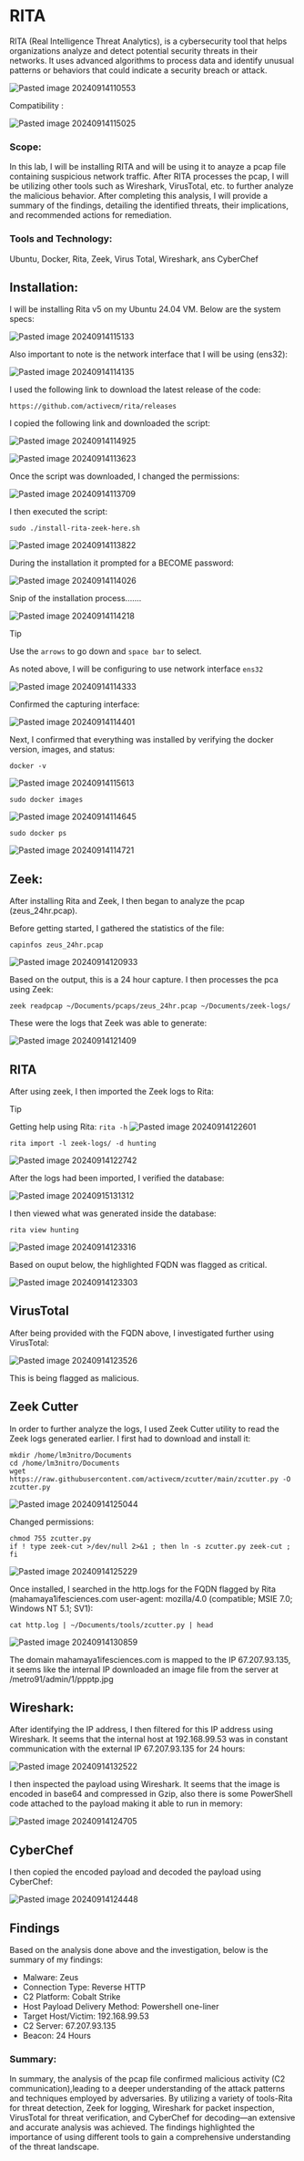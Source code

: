 # RITA

RITA (Real Intelligence Threat Analytics), is a cybersecurity tool that helps organizations analyze and detect potential security threats in their networks. It uses advanced algorithms to process data and identify unusual patterns or behaviors that could indicate a security breach or attack. 

![Pasted image 20240914110553](https://github.com/user-attachments/assets/3c450f17-2b6d-4519-8afa-533061e903b0)

Compatibility :

![Pasted image 20240914115025](https://github.com/user-attachments/assets/9e35e0f0-2fbf-43a9-b159-50c8388426d9)

### Scope:

In this lab, I will be installing RITA and will be using it to anayze a pcap file containing suspicious network traffic. After RITA processes the pcap, I will be utilizing other tools such as Wireshark, VirusTotal, etc. to further analyze the malicious behavior. After completing this analysis, I will provide a summary of the findings, detailing the identified threats, their implications, and recommended actions for remediation. 

### Tools and Technology:
Ubuntu, Docker, Rita, Zeek, Virus Total, Wireshark, ans CyberChef

## Installation:

I will be installing Rita v5 on my Ubuntu 24.04 VM. Below are the system specs:

![Pasted image 20240914115133](https://github.com/user-attachments/assets/30d1503c-2faf-4be9-99ce-f7fcf7eedb7b)

Also important to note is the network interface that I will be using (ens32):

![Pasted image 20240914114135](https://github.com/user-attachments/assets/73392058-6e0d-4832-9ef7-985e867f5eb3)

I used the following link to download the latest release of the code:

```
https://github.com/activecm/rita/releases
```

I copied the following link and downloaded the script:

![Pasted image 20240914114925](https://github.com/user-attachments/assets/f6e1751d-6739-40eb-a5b6-5d47ecee8ebc)

![Pasted image 20240914113623](https://github.com/user-attachments/assets/bd8e362f-8ecd-4c3e-a4d8-9b80f629de72)

Once the script was downloaded, I changed the permissions:

![Pasted image 20240914113709](https://github.com/user-attachments/assets/a63794a4-9d8d-4a06-9f6d-a3d270fc16be)

I then executed the script:

```
sudo ./install-rita-zeek-here.sh
```

![Pasted image 20240914113822](https://github.com/user-attachments/assets/df1bac69-01c6-422e-bd3f-2d2d8248f5f8)

During the installation it prompted for a BECOME password:

![Pasted image 20240914114026](https://github.com/user-attachments/assets/9742dadc-cf6e-4282-903d-38093e431bcb)

Snip of the installation process.......

![Pasted image 20240914114218](https://github.com/user-attachments/assets/4e78a8e7-bac3-4340-9bc5-56ce582cdc3c)

> [!TIP]
> Use the `arrows` to go down and `space bar` to select.

As noted above, I will be configuring to use network interface `ens32`

![Pasted image 20240914114333](https://github.com/user-attachments/assets/b3dca26c-097c-42af-95c1-7822571fcafe)

Confirmed the capturing interface:

![Pasted image 20240914114401](https://github.com/user-attachments/assets/423d3989-cb69-4d84-a4fb-091bd47a2bf2)

Next, I confirmed that everything was installed by verifying the docker version, images, and status:

```
docker -v
```

![Pasted image 20240914115613](https://github.com/user-attachments/assets/a29538e0-bae7-4f3c-99bf-0c178f8f44ad)

```
sudo docker images
```

![Pasted image 20240914114645](https://github.com/user-attachments/assets/378f0b68-d7d1-4d9f-9c45-79f03a4db4b4)

```
sudo docker ps
```

![Pasted image 20240914114721](https://github.com/user-attachments/assets/6189d652-7b36-4174-84af-09bf20b21b7a)

## Zeek:

After installing Rita and Zeek, I then began to analyze the pcap (zeus_24hr.pcap). 

Before getting started, I gathered the statistics of the file:

```
capinfos zeus_24hr.pcap
```

![Pasted image 20240914120933](https://github.com/user-attachments/assets/cbdc4242-aff2-442c-afd2-9bf422476cad)

Based on the output, this is a 24 hour capture. I then processes the pca using Zeek:

```
zeek readpcap ~/Documents/pcaps/zeus_24hr.pcap ~/Documents/zeek-logs/
```

These were the logs that Zeek was able to generate:

![Pasted image 20240914121409](https://github.com/user-attachments/assets/b02f1acf-e6d7-4dfe-a598-6a117a869116)

## RITA

After using zeek, I then imported the Zeek logs to Rita:

> [!TIP]
> Getting help using Rita:
> `rita -h`
> ![Pasted image 20240914122601](https://github.com/user-attachments/assets/c47e757b-0ab2-4b40-bcb3-35e32db9c8be)

```
rita import -l zeek-logs/ -d hunting
```

![Pasted image 20240914122742](https://github.com/user-attachments/assets/079d86f2-2256-45a6-a93d-23afb48ac70e)

After the logs had been imported, I verified the database:

![Pasted image 20240915131312](https://github.com/user-attachments/assets/2dda5a68-6d9e-4743-b794-2f139e195ad9)

I then viewed what was generated inside the database:

```
rita view hunting
```

![Pasted image 20240914123316](https://github.com/user-attachments/assets/99aca490-17a9-45ab-b5a1-83335002d6f6)

Based on ouput below, the highlighted FQDN was flagged as critical. 

![Pasted image 20240914123303](https://github.com/user-attachments/assets/7d09fd46-c433-452a-8065-2cde4b8f5202)

## VirusTotal

After being provided with the FQDN above, I investigated further using VirusTotal:

![Pasted image 20240914123526](https://github.com/user-attachments/assets/0ff56d64-f804-4949-a363-0d19b4d55e6f)

This is being flagged as malicious. 

## Zeek Cutter

In order to further analyze the logs, I used Zeek Cutter utility to read the Zeek logs generated earlier. I first had to download and install it:

```
mkdir /home/lm3nitro/Documents
cd /home/lm3nitro/Documents
wget https://raw.githubusercontent.com/activecm/zcutter/main/zcutter.py -O zcutter.py
```

![Pasted image 20240914125044](https://github.com/user-attachments/assets/4af2479e-6ca7-4cf0-8e44-fa80d3882630)

Changed permissions:

```
chmod 755 zcutter.py
if ! type zeek-cut >/dev/null 2>&1 ; then ln -s zcutter.py zeek-cut ; fi
```

![Pasted image 20240914125229](https://github.com/user-attachments/assets/a6ca3f96-33b1-4644-ba4f-a1e02f2afa53)

Once installed, I searched in the http.logs for the FQDN flagged by Rita (mahamaya1ifesciences.com user-agent: mozilla/4.0 (compatible; MSIE 7.0; Windows NT 5.1; SV1):

```
cat http.log | ~/Documents/tools/zcutter.py | head
```

![Pasted image 20240914130859](https://github.com/user-attachments/assets/2323a41b-14fb-4ca0-8a52-1467504c7943)

The domain mahamaya1ifesciences.com is mapped to the IP 67.207.93.135, it seems like the internal IP downloaded an image file from the server at  /metro91/admin/1/ppptp.jpg

## Wireshark:

After identifying the IP address, I then filtered for this IP address using Wireshark. It seems that the internal host at 192.168.99.53 was in constant communication with the external IP 67.207.93.135 for 24 hours:

![Pasted image 20240914132522](https://github.com/user-attachments/assets/39f6c072-7092-4659-845b-7b2274084dcf)

I then inspected the payload using Wireshark. It seems that the image is encoded in base64 and compressed in Gzip, also there is some PowerShell code attached to the payload making it able to run in memory:

![Pasted image 20240914124705](https://github.com/user-attachments/assets/d58e18f1-32b1-46dc-a166-1aecd502970a)

## CyberChef

I then copied the encoded payload and decoded the payload using CyberChef:

![Pasted image 20240914124448](https://github.com/user-attachments/assets/ce10519b-f298-4da3-9dce-7896b7ecd996)

## Findings

Based on the analysis done above and the investigation, below is the summary of my findings:

+ Malware: Zeus
+ Connection Type: Reverse HTTP
+ C2 Platform: Cobalt Strike
+ Host Payload Delivery Method: Powershell one-liner
+ Target Host/Victim: 192.168.99.53
+ C2 Server: 67.207.93.135
+ Beacon: 24 Hours

### Summary:

In summary, the analysis of the pcap file confirmed malicious activity (C2 communication),leading to a deeper understanding of the attack patterns and techniques employed by adversaries. By utilizing a variety of tools-Rita for threat detection, Zeek for logging, Wireshark for packet inspection, VirusTotal for threat verification, and CyberChef for decoding—an extensive and accurate analysis was achieved. The findings highlighted the importance of using different tools to gain a comprehensive understanding of the threat landscape. 


